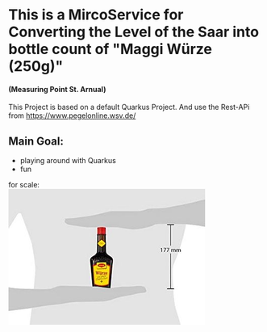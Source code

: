 # This is a MircoService for Converting the Level of the Saar into bottle count of "Maggi Würze (250g)"

#### (Measuring Point St. Arnual)

This Project is based on a default Quarkus Project.
And use the Rest-APi from https://www.pegelonline.wsv.de/

## Main Goal:
- playing around with Quarkus
- fun

for scale:\
![for scale of a Maggi](https://github.com/jenspapenhagen/level2maggi/blob/master/images/maggifalschegroesse.jpg?raw=true)

